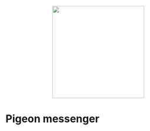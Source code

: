 
<p align="center">
 <img src="https://raw.githubusercontent.com/RMizin/PigeonMessenger/master/Screenshots/PigeonLogo.png" width="250"/>
 
</p> 

# Pigeon messenger







